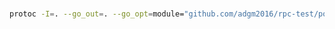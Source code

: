 <!--
 * @Date: 2022-10-26 09:45:34
 * @LastEditors: chanyt chanyt166@163.com
 * @LastEditTime: 2022-10-26 09:46:16
 * @FilePath: /rpc-test/protobuf/RAEDME.md
-->


###
```bash
protoc -I=. --go_out=. --go_opt=module="github.com/adgm2016/rpc-test/portobuf/pb/" ./hello.proto

```
